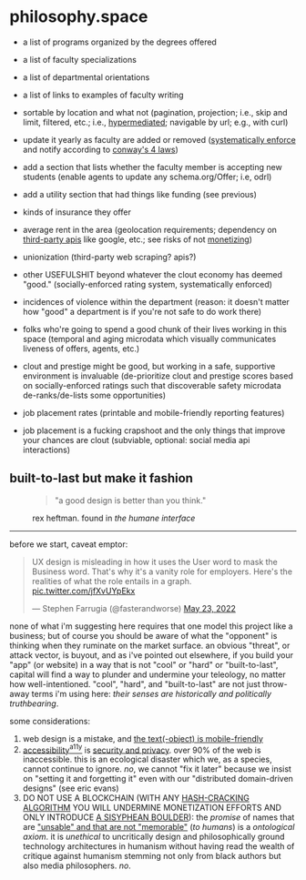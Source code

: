 # philosophy.space

- a list of programs organized by the degrees offered
- a list of faculty specializations
- a list of departmental orientations
- a list of links to examples of faculty writing

- sortable by location and what not (pagination, projection; i.e., skip and limit, filtered, etc.; i.e., [hypermediated][hyper]; navigable by url; e.g., with curl)
- update it yearly as faculty are added or removed ([systematically enforce][enforce] and notify according to [conway's 4 laws][conway])
- add a section that lists whether the faculty member is accepting new students (enable agents to update any schema.org/Offer; i.e, odrl)
- add a utility section that had things like funding (see previous)
- kinds of insurance they offer
- average rent in the area (geolocation requirements; dependency on [third-party apis][monetize] like google, etc.; see risks of not [monetizing][twitter])
- unionization (third-party web scraping? apis?)
- other USEFULSHIT beyond whatever the clout economy has deemed "good." (socially-enforced rating system, systematically enforced)
- incidences of violence within the department (reason: it doesn't matter how "good" a department is if you're not safe to do work there)
- folks who're going to spend a good chunk of their lives working in this space (temporal and aging microdata which visually communicates liveness of offers, agents, etc.)
- clout and prestige might be good, but working in a safe, supportive environment is invaluable (de-prioritize clout and prestige scores based on socially-enforced ratings such that discoverable safety microdata de-ranks/de-lists some opportunities)
- job placement rates (printable and mobile-friendly reporting features)
- job placement is a fucking crapshoot and the only things that improve your chances are clout (subviable, optional: social media api interactions)

## built-to-last but make it fashion

<figure>
	<blockquote>
		<p>"a good design is better than you think."</p>
	</blockquote>
	<figcaption>rex heftman. found in <cite>the humane interface</cite></figcaption>
</figure>

<hr />

before we start, caveat emptor:

<blockquote class="twitter-tweet" data-dnt="true"><p lang="en" dir="ltr">UX design is misleading in how it uses the User word to mask the Business word. That&#39;s why it&#39;s a vanity role for employers. Here&#39;s the realities of what the role entails in a graph. <a href="https://t.co/jfXvUYpEkx">pic.twitter.com/jfXvUYpEkx</a></p>&mdash; Stephen Farrugia (@fasterandworse) <a href="https://twitter.com/fasterandworse/status/1528748399528398851?ref_src=twsrc%5Etfw">May 23, 2022</a></blockquote> <script async src="https://platform.twitter.com/widgets.js" charset="utf-8"></script> 

none of what i'm suggesting here requires that one model this project like a business; but of course you should be aware of what the "opponent" is thinking when they ruminate on the market surface. an obvious "threat", or attack vector, is buyout, and as i've pointed out elsewhere, if you build your "app" (or website) in a way that is not "cool" or "hard" or "built-to-last", capital will find a way to plunder and undermine your teleology, no matter how well-intentioned. "cool", "hard", and "built-to-last" are not just throw-away terms i'm using here: *their senses are historically and politically truthbearing*.

some considerations:

1. web design is a mistake, and [the text(-object) is mobile-friendly][mf]
2. [accessibility][a11y][<sup>a11y</sup>][ux] is [security and privacy][security]. over 90% of the web is inaccessible. this is an ecological disaster which we, as a species, cannot continue to ignore. *no*, we cannot "fix it later" because we insist on "setting it and forgetting it" even with our "distributed domain-driven designs" (see eric evans)
3. DO NOT USE A BLOCKCHAIN (WITH ANY [HASH-CRACKING ALGORITHM][hashcracking] YOU WILL UNDERMINE MONETIZATION EFFORTS AND ONLY INTRODUCE [A SISYPHEAN BOULDER][sisyphean]): the *promise* of names that are ["unsable" and that are not "memorable"][primer] (*to humans*) is a *ontological axiom*. it is *unethical* to uncritically design and philosophically ground technology architectures in humanism without having read the wealth of critique against humanism stemming not only from black authors but also media philosophers. *no*.

[conway]: http://www.amundsen.com/talks/2016-07-restfest-conway/2016-07-restfest-conway.pdf
[enforce]: https://twitchard.github.io/posts/2021-04-24-behavior-constraining-features.html
[monetize]: https://venturebeat.com/2022/04/24/api-first-cross-collaboration-the-secret-of-any-api-monetization-strategy/
[twitter]: https://apievangelist.com/2017/11/15/twitter-finally-begins-to-monetize-their-apis/
[hyper]: https://mamund.site44.com/articles/objects-v-messages/index.html
[sisyphean]: https://www.researchgate.net/publication/314687329_The_Sisyphean_Economy
[hashcracking]: https://wiki.p2pfoundation.net/Arthur_Brock_Against_the_Consensus_on_Data_Consensus_in_the_Blockchain
[primer]: https://github.com/WebOfTrustInfo/rwot11-the-hague/blob/f7bc2bdeb9e8affd093f1f14fa9157229c3b8207/advance-readings/did-primer-extended.md
[a11y]: https://www.w3.org/2009/cheatsheet/#wcag2
[security]: https://www.boia.org/blog/accessibility-is-privacy-and-security
[ux]: https://www.accessibility.uxdesign.cc/
[mf]: http://motherfuckingwebsite.com/
